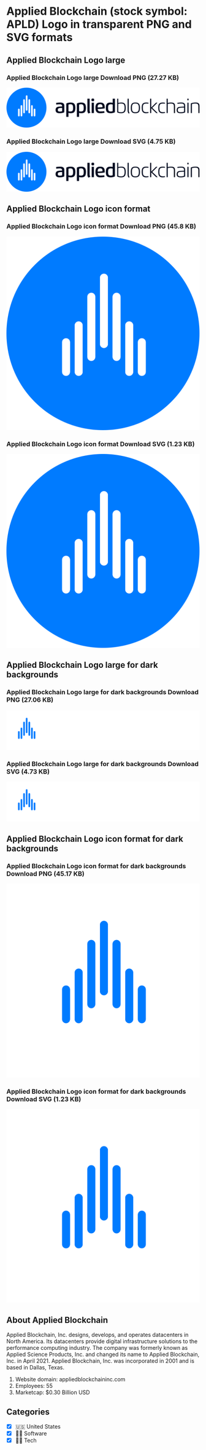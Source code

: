 # Applied Blockchain (stock symbol: APLD) Logo in transparent PNG and SVG formats

## Applied Blockchain Logo large

### Applied Blockchain Logo large Download PNG (27.27 KB)

![Applied Blockchain Logo large Download PNG (27.27 KB)](/img/orig/APLD_BIG-77ed2a13.png)

### Applied Blockchain Logo large Download SVG (4.75 KB)

![Applied Blockchain Logo large Download SVG (4.75 KB)](/img/orig/APLD_BIG-b1543594.svg)

## Applied Blockchain Logo icon format

### Applied Blockchain Logo icon format Download PNG (45.8 KB)

![Applied Blockchain Logo icon format Download PNG (45.8 KB)](/img/orig/APLD-74a11eba.png)

### Applied Blockchain Logo icon format Download SVG (1.23 KB)

![Applied Blockchain Logo icon format Download SVG (1.23 KB)](/img/orig/APLD-bca97276.svg)

## Applied Blockchain Logo large for dark backgrounds

### Applied Blockchain Logo large for dark backgrounds Download PNG (27.06 KB)

![Applied Blockchain Logo large for dark backgrounds Download PNG (27.06 KB)](/img/orig/APLD_BIG.D-224c1f78.png)

### Applied Blockchain Logo large for dark backgrounds Download SVG (4.73 KB)

![Applied Blockchain Logo large for dark backgrounds Download SVG (4.73 KB)](/img/orig/APLD_BIG.D-8c698351.svg)

## Applied Blockchain Logo icon format for dark backgrounds

### Applied Blockchain Logo icon format for dark backgrounds Download PNG (45.17 KB)

![Applied Blockchain Logo icon format for dark backgrounds Download PNG (45.17 KB)](/img/orig/APLD.D-dd96f36a.png)

### Applied Blockchain Logo icon format for dark backgrounds Download SVG (1.23 KB)

![Applied Blockchain Logo icon format for dark backgrounds Download SVG (1.23 KB)](/img/orig/APLD.D-7db465c6.svg)

## About Applied Blockchain

Applied Blockchain, Inc. designs, develops, and operates datacenters in North America. Its datacenters provide digital infrastructure solutions to the performance computing industry. The company was formerly known as Applied Science Products, Inc. and changed its name to Applied Blockchain, Inc. in April 2021. Applied Blockchain, Inc. was incorporated in 2001 and is based in Dallas, Texas.

1. Website domain: appliedblockchaininc.com
2. Employees: 55
3. Marketcap: $0.30 Billion USD


## Categories
- [x] 🇺🇸 United States
- [x] 👨‍💻 Software
- [x] 👩‍💻 Tech
